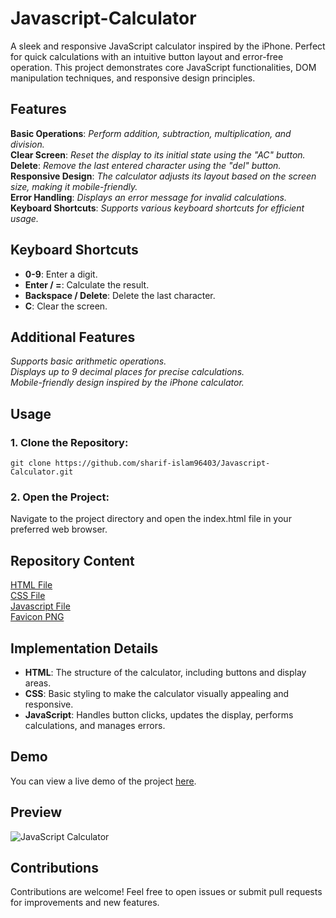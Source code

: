 # Javascript-Calculator

A sleek and responsive JavaScript calculator inspired by the iPhone. Perfect for quick calculations with an intuitive button layout and error-free operation. This project demonstrates core JavaScript functionalities, DOM manipulation techniques, and responsive design principles.


## Features
**Basic Operations**: _Perform addition, subtraction, multiplication, and division._  
**Clear Screen**: _Reset the display to its initial state using the "AC" button._  
**Delete**: _Remove the last entered character using the "del" button._  
**Responsive Design**: _The calculator adjusts its layout based on the screen size, making it mobile-friendly._  
**Error Handling**: _Displays an error message for invalid calculations._  
**Keyboard Shortcuts**: _Supports various keyboard shortcuts for efficient usage._  

## Keyboard Shortcuts
  * **0-9**: Enter a digit.
  * **Enter / =**: Calculate the result.
  * **Backspace / Delete**: Delete the last character.
  * **C**: Clear the screen.

## Additional Features
_Supports basic arithmetic operations._  
_Displays up to 9 decimal places for precise calculations._  
_Mobile-friendly design inspired by the iPhone calculator._  

## Usage

### 1. Clone the Repository:
  ```git clone https://github.com/sharif-islam96403/Javascript-Calculator.git```

### 2. Open the Project:
  Navigate to the project directory and open the index.html file in your preferred web browser.


## Repository Content
[HTML File](https://github.com/sharif-islam96403/Javascript-Calculator/blob/main/index.html)  
[CSS File](https://github.com/sharif-islam96403/Javascript-Calculator/blob/main/style.css)  
[Javascript File](https://github.com/sharif-islam96403/Javascript-Calculator/blob/main/script.js)  
[Favicon PNG](https://github.com/sharif-islam96403/Javascript-Calculator/blob/main/images/calculator-favicon.png)  

## Implementation Details
  * **HTML**: The structure of the calculator, including buttons and display areas.
  * **CSS**: Basic styling to make the calculator visually appealing and responsive.
  * **JavaScript**: Handles button clicks, updates the display, performs calculations, and manages errors.

## Demo
You can view a live demo of the project [here](https://sharif-islam96403.github.io/Javascript-Calculator/).

## Preview
![JavaScript Calculator](https://github.com/sharif-islam96403/Javascript-Calculator/blob/main/images/preview.png)

## Contributions
Contributions are welcome! Feel free to open issues or submit pull requests for improvements and new features.
